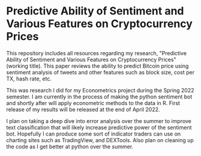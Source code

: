 # Predictive Ability of Sentiment and Various Features on Cryptocurrency Prices
This repository includes all resources regarding my research, "Predictive Ability of Sentiment and Various Features on Cryptocurrency Prices" (working title). This paper reviews the ability to predict Bitcoin price using sentiment analysis of tweets and other features such as block size, cost per TX, hash rate, etc.

This was research I did for my Econometrics project during the Spring 2022 semester. I am currently in the process of making the python sentiment bot and shortly after will apply econometric methods to the data in R. First release of my results will be released at the end of April 2022.

I plan on taking a deep dive into error analysis over the summer to improve text classification that will likely increase predictive power of the sentiment bot. Hopefully I can produce some sort of indicator traders can use on charting sites such as TradingView, and DEXTools. Also plan on cleaning up the code as I get better at python over the summer.
